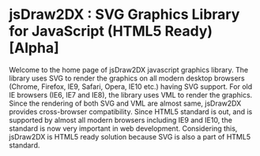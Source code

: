 # jsDraw2DX : SVG Graphics Library for JavaScript (HTML5 Ready) [Alpha]
  Welcome to the home page of jsDraw2DX javascript graphics library. The library uses SVG to render the graphics on all modern desktop browsers (Chrome, Firefox, IE9, Safari, Opera, IE10 etc.) having SVG support. For old IE browsers (IE6, IE7 and IE8), the library uses VML to render the graphics. Since the rendering of both SVG and VML are almost same, jsDraw2DX provides cross-browser compatibility. Since HTML5 standard is out, and is supported by almost all modern browsers including IE9 and IE10, the standard is now very important in web development. Considering this, jsDraw2DX is HTML5 ready solution because SVG is also a part of HTML5 standard.
